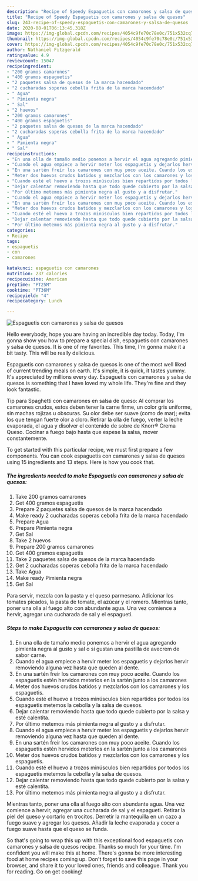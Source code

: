 ```yaml
---
description: "Recipe of Speedy Espaguetis con camarones y salsa de quesos"
title: "Recipe of Speedy Espaguetis con camarones y salsa de quesos"
slug: 243-recipe-of-speedy-espaguetis-con-camarones-y-salsa-de-quesos
date: 2020-08-01T06:13:45.318Z
image: https://img-global.cpcdn.com/recipes/4054c9fe70c78e0c/751x532cq70/espaguetis-con-camarones-y-salsa-de-quesos-foto-principal.jpg
thumbnail: https://img-global.cpcdn.com/recipes/4054c9fe70c78e0c/751x532cq70/espaguetis-con-camarones-y-salsa-de-quesos-foto-principal.jpg
cover: https://img-global.cpcdn.com/recipes/4054c9fe70c78e0c/751x532cq70/espaguetis-con-camarones-y-salsa-de-quesos-foto-principal.jpg
author: Nathaniel Fitzgerald
ratingvalue: 4.9
reviewcount: 15047
recipeingredient:
- "200 gramos camarones"
- "400 gramos espaguetis"
- "2 paquetes salsa de quesos de la marca hacendado"
- "2 cucharadas soperas cebolla frita de la marca hacendado"
- " Agua"
- " Pimienta negra"
- " Sal"
- "2 huevos"
- "200 gramos camarones"
- "400 gramos espaguetis"
- "2 paquetes salsa de quesos de la marca hacendado"
- "2 cucharadas soperas cebolla frita de la marca hacendado"
- " Agua"
- " Pimienta negra"
- " Sal"
recipeinstructions:
- "En una olla de tamaño medio ponemos a hervir el agua agregando pimienta negra al gusto y sal o si gustan una pastilla de avecrem de sabor carne."
- "Cuando el agua empiece a hervir meter los espaguetis y dejarlos hervir removiendo alguna vez hasta que queden al dente."
- "En una sartén freír los camarones con muy poco aceite. Cuando los espaguetis estén hervidos meterlos en la sartén junto a los camarones"
- "Meter dos huevos crudos batidos y mezclarlos con los camarones y los espaguetis."
- "Cuando esté el huevo a trozos minúsculos bien repartidos por todos los espaguetis metemos la cebolla y la salsa de quesos."
- "Dejar calentar removiendo hasta que todo quede cubierto por la salsa y esté calentita."
- "Por último metemos más pimienta negra al gusto y a disfrutar."
- "Cuando el agua empiece a hervir meter los espaguetis y dejarlos hervir removiendo alguna vez hasta que queden al dente."
- "En una sartén freír los camarones con muy poco aceite. Cuando los espaguetis estén hervidos meterlos en la sartén junto a los camarones"
- "Meter dos huevos crudos batidos y mezclarlos con los camarones y los espaguetis."
- "Cuando esté el huevo a trozos minúsculos bien repartidos por todos los espaguetis metemos la cebolla y la salsa de quesos."
- "Dejar calentar removiendo hasta que todo quede cubierto por la salsa y esté calentita."
- "Por último metemos más pimienta negra al gusto y a disfrutar."
categories:
- Recipe
tags:
- espaguetis
- con
- camarones

katakunci: espaguetis con camarones 
nutrition: 237 calories
recipecuisine: American
preptime: "PT25M"
cooktime: "PT36M"
recipeyield: "4"
recipecategory: Lunch

---
```



![Espaguetis con camarones y salsa de quesos](https://img-global.cpcdn.com/recipes/4054c9fe70c78e0c/751x532cq70/espaguetis-con-camarones-y-salsa-de-quesos-foto-principal.jpg)

Hello everybody, hope you are having an incredible day today. Today, I'm gonna show you how to prepare a special dish, espaguetis con camarones y salsa de quesos. It is one of my favorites. This time, I'm gonna make it a bit tasty. This will be really delicious.

Espaguetis con camarones y salsa de quesos is one of the most well liked of current trending meals on earth. It's simple, it is quick, it tastes yummy. It's appreciated by millions every day. Espaguetis con camarones y salsa de quesos is something that I have loved my whole life. They're fine and they look fantastic.

Tip para Spaghetti con camarones en salsa de queso: Al comprar los camarones crudos, estos deben tener la carne firme, un color gris uniforme, sin machas rojizas u obscuras. Su olor debe ser suave (como de mar); evita los que tengan fuerte olor a cloro. Retirar la olla de fuego, verter la leche evaporada, el agua y disolver el contenido de sobre de Knorr® Crema Queso. Cocinar a fuego bajo hasta que espese la salsa, mover constantemente.


To get started with this particular recipe, we must first prepare a few components. You can cook espaguetis con camarones y salsa de quesos using 15 ingredients and 13 steps. Here is how you cook that.

<!--inarticleads1-->

##### The ingredients needed to make Espaguetis con camarones y salsa de quesos:

1. Take 200 gramos camarones
1. Get 400 gramos espaguetis
1. Prepare 2 paquetes salsa de quesos de la marca hacendado
1. Make ready 2 cucharadas soperas cebolla frita de la marca hacendado
1. Prepare  Agua
1. Prepare  Pimienta negra
1. Get  Sal
1. Take 2 huevos
1. Prepare 200 gramos camarones
1. Get 400 gramos espaguetis
1. Take 2 paquetes salsa de quesos de la marca hacendado
1. Get 2 cucharadas soperas cebolla frita de la marca hacendado
1. Take  Agua
1. Make ready  Pimienta negra
1. Get  Sal


Para servir, mezcla con la pasta y el queso parmesano. Adicionar los tomates picados, la pasta de tomate, el azúcar y el romero. Mientras tanto, poner una olla al fuego alto con abundante agua. Una vez comience a hervir, agregar una cucharada de sal y el espagueti. 

<!--inarticleads2-->

##### Steps to make Espaguetis con camarones y salsa de quesos:

1. En una olla de tamaño medio ponemos a hervir el agua agregando pimienta negra al gusto y sal o si gustan una pastilla de avecrem de sabor carne.
1. Cuando el agua empiece a hervir meter los espaguetis y dejarlos hervir removiendo alguna vez hasta que queden al dente.
1. En una sartén freír los camarones con muy poco aceite. Cuando los espaguetis estén hervidos meterlos en la sartén junto a los camarones
1. Meter dos huevos crudos batidos y mezclarlos con los camarones y los espaguetis.
1. Cuando esté el huevo a trozos minúsculos bien repartidos por todos los espaguetis metemos la cebolla y la salsa de quesos.
1. Dejar calentar removiendo hasta que todo quede cubierto por la salsa y esté calentita.
1. Por último metemos más pimienta negra al gusto y a disfrutar.
1. Cuando el agua empiece a hervir meter los espaguetis y dejarlos hervir removiendo alguna vez hasta que queden al dente.
1. En una sartén freír los camarones con muy poco aceite. Cuando los espaguetis estén hervidos meterlos en la sartén junto a los camarones
1. Meter dos huevos crudos batidos y mezclarlos con los camarones y los espaguetis.
1. Cuando esté el huevo a trozos minúsculos bien repartidos por todos los espaguetis metemos la cebolla y la salsa de quesos.
1. Dejar calentar removiendo hasta que todo quede cubierto por la salsa y esté calentita.
1. Por último metemos más pimienta negra al gusto y a disfrutar.


Mientras tanto, poner una olla al fuego alto con abundante agua. Una vez comience a hervir, agregar una cucharada de sal y el espagueti. Retirar la piel del queso y cortarlo en trocitos. Derretir la mantequilla en un cazo a fuego suave y agregar los quesos. Añadir la leche evaporada y cocer a fuego suave hasta que el queso se funda. 

So that's going to wrap this up with this exceptional food espaguetis con camarones y salsa de quesos recipe. Thanks so much for your time. I'm confident you will make this at home. There's gonna be more interesting food at home recipes coming up. Don't forget to save this page in your browser, and share it to your loved ones, friends and colleague. Thank you for reading. Go on get cooking!
